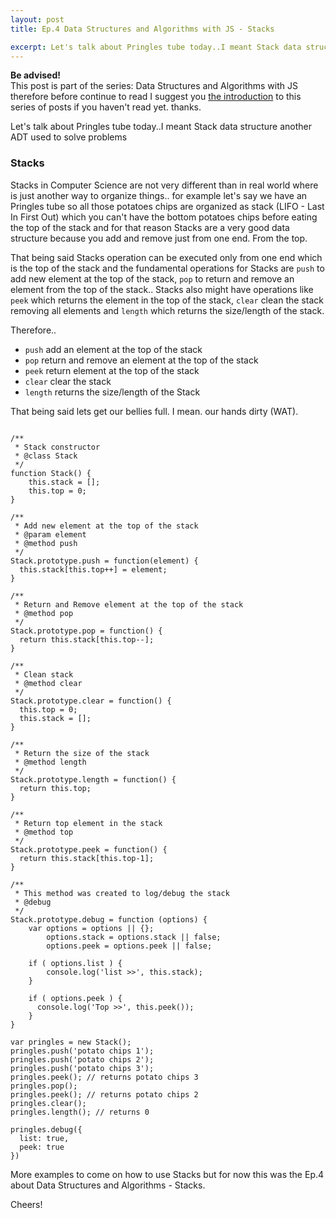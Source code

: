 ```yaml
---
layout: post
title: Ep.4 Data Structures and Algorithms with JS - Stacks

excerpt: Let's talk about Pringles tube today..I meant Stack data structure another ADT used to solve problems
---
```


<div class="intro-series">
    <strong>Be advised!</strong> <br> 
    This post is part of the series: Data Structures and Algorithms with JS therefore before continue to read I suggest you <a href="/blog/javascript-data-structure-algorithms-series-ep1/" title="Data Structures and Algorithms Ep.1">the introduction</a> to this series of posts if you haven't read yet. thanks.
</div>

Let's talk about Pringles tube today..I meant Stack data structure another ADT used to solve problems

### Stacks

Stacks in Computer Science are not very different than in real world where is just another way to organize things.. for example let's say we have an Pringles tube so all those potatoes chips are organized as stack (LIFO - Last In First Out) which you can't have the bottom potatoes chips before eating the top of the stack and for that reason Stacks are a very good data structure because you add and remove just from one end. From the top.

That being said Stacks operation can be executed only from one end which is the top of the stack and the fundamental operations for Stacks are `push` to add new element at the top of the stack, `pop` to return and remove an element from the top of the stack.. Stacks also might have operations like `peek` which returns the element in the top of the stack, `clear` clean the stack removing all elements and `length` which returns the size/length of the stack.

Therefore..

- `push` add an element at the top of the stack
- `pop` return and remove an element at the top of the stack
- `peek` return element at the top of the stack
- `clear` clear the stack
- `length` returns the size/length of the Stack


That being said lets get our bellies full. I mean. our hands dirty (WAT).

<pre><code data-language="javascript">
/**
 * Stack constructor
 * @class Stack
 */
function Stack() {
    this.stack = [];
    this.top = 0;
}

/**
 * Add new element at the top of the stack
 * @param element
 * @method push
 */
Stack.prototype.push = function(element) {
  this.stack[this.top++] = element;
}

/**
 * Return and Remove element at the top of the stack
 * @method pop
 */
Stack.prototype.pop = function() {
  return this.stack[this.top--];
}

/**
 * Clean stack
 * @method clear
 */
Stack.prototype.clear = function() {
  this.top = 0;
  this.stack = [];
}

/**
 * Return the size of the stack
 * @method length
 */
Stack.prototype.length = function() {
  return this.top;
}

/**
 * Return top element in the stack
 * @method top
 */
Stack.prototype.peek = function() {
  return this.stack[this.top-1];
}

/**
 * This method was created to log/debug the stack
 * @debug
 */
Stack.prototype.debug = function (options) {
    var options = options || {};
        options.stack = options.stack || false;
        options.peek = options.peek || false;

    if ( options.list ) {
        console.log('list >>', this.stack);
    }
  
    if ( options.peek ) {
      console.log('Top >>', this.peek());
    }
}

var pringles = new Stack();
pringles.push('potato chips 1');
pringles.push('potato chips 2');
pringles.push('potato chips 3');
pringles.peek(); // returns potato chips 3
pringles.pop();
pringles.peek(); // returns potato chips 2
pringles.clear();
pringles.length(); // returns 0

pringles.debug({
  list: true,
  peek: true
})
</code></pre>

More examples to come on how to use Stacks but for now this was the Ep.4 about Data Structures and Algorithms - Stacks.

Cheers!